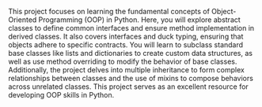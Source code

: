 This project focuses on learning the fundamental concepts of Object-Oriented Programming (OOP) in Python. Here, you will explore abstract classes to define common interfaces and ensure method implementation in derived classes. It also covers interfaces and duck typing, ensuring that objects adhere to specific contracts. You will learn to subclass standard base classes like lists and dictionaries to create custom data structures, as well as use method overriding to modify the behavior of base classes. Additionally, the project delves into multiple inheritance to form complex relationships between classes and the use of mixins to compose behaviors across unrelated classes. This project serves as an excellent resource for developing OOP skills in Python.
